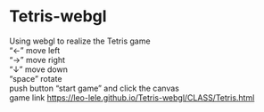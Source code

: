 # Tetris-webgl
Using webgl to realize the Tetris game    
“←”  move left     
“→”  move right     
“↓”  move down     
“space”  rotate   
push button “start game”  and  click the  canvas      
game link   https://leo-lele.github.io/Tetris-webgl/CLASS/Tetris.html
